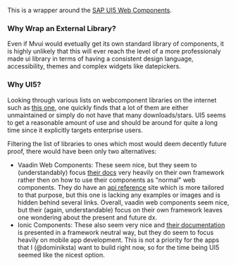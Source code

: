 This is a wrapper around the
[SAP UI5 Web Components](https://sap.github.io/ui5-webcomponents/).

### Why Wrap an External Library?

Even if Mvui would evetually get its own standard library of components, it is highly
unlikely that this will ever reach the level of a more professionaly made ui library in
terms of having a consistent design language, accessibility, themes and complex widgets
like datepickers.

### Why UI5?

Looking through various lists on webcomponent libraries on the internet such as [this
one](https://sap.github.io/ui5-webcomponents/), one quickly finds that a lot of them are
either unmaintained or simply do not have that many downloads/stars. UI5 seems to get a
reasonable amount of use and should be around for quite a long time since it explicitly
targets enterprise users.

Filtering the list of libraries to ones which most would deem decently future proof, there
would have been only two alternatives:

- Vaadin Web Components: These seem nice, but they seem to (understandably) focus [their
  docs](https://vaadin.com/docs/latest/components) very heavily on their own framework
  rather then on how to use their components as "normal" web components. They do have an
  [api reference](https://cdn.vaadin.com/vaadin-web-components/23.3.5/) site which is more
  tailored to that purpose, but this one is lacking any examples or images and is hidden
  behind several links. Overall, vaadin web components seem nice, but their (again,
  understandable) focus on their own framework leaves one wondering about the present and
  future dx.
- Ionic Components: These also seem very nice and [their
  documentation](https://ionicframework.com/docs/components) is presented in a framework
  neutral way, but they do seem to focus heavily on mobile app development. This is not a
  priority for the apps that I (@dominiksta) want to build right now, so for the time
  being UI5 seemed like the nicest option.

